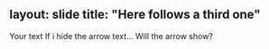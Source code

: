 layout: slide
title: "Here follows a third one"
---
Your text
If i hide the arrow text... Will the arrow show?
